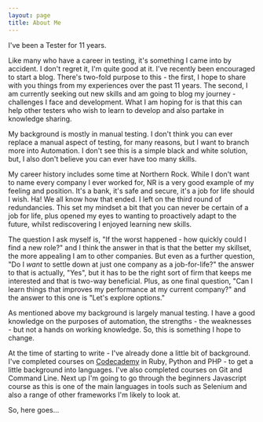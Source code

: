 ```yaml
---
layout: page
title: About Me
---
```


I've been a Tester for 11 years.

Like many who have a career in testing, it's something I came into by accident.  I don't regret it, I'm quite good at it.
I've recently been encouraged to start a blog.  There's two-fold purpose to this - the first, I hope to share with you things from my experiences over the past 11 years.  The second, I am currently seeking out new skills and am going to blog my journey - challenges I face and development. 
What I am hoping for is that this can help other testers who wish to learn to develop and also partake in knowledge sharing.

My background is mostly in manual testing.  I don't think you can ever replace a manual aspect of testing, for many reasons, but I want to branch more into Automation.  I don't see this is a simple black and white solution, but, I also don't believe you can ever have too many skills.

My career history includes some time at Northern Rock.  While I don't want to name every company I ever worked for, NR is a very good example of my feeling and position.  It's a bank, it's safe and secure, it's a job for life should I wish.  Ha!  We all know how that ended.  I left on the third round of redundancies.  This set my mindset a bit that you can never be certain of a job for life, plus opened my eyes to wanting to proactively adapt to the future, whilst rediscovering I enjoyed learning new skills.

The question I ask myself is, "If the worst happened - how quickly could I find a new role?" and I think the answer in that is that the better my skillset, the more appealing I am to other companies.  But even as a further question, "Do I *want* to settle down at just one company as a job-for-life?" the answer to that is actually, "Yes", but it has to be the right sort of firm that keeps me interested and that is two-way beneficial.  Plus, as one final question, "Can I learn things that improves my performance at my current company?" and the answer to this one is "Let's explore options."

As mentioned above my background is largely manual testing.  I have a good knowledge on the purposes of automation, the strengths - the weaknesses - but not a hands on working knowledge.  So, this is something I hope to change.

At the time of starting to write - I've already done a little bit of background.  I've completed courses on [Codecademy](https://www.codecademy.com/) in Ruby, Python and PHP - to get a little background into languages.  I've also completed courses on Git and Command Line.   Next up I'm going to go through the beginners Javascript course as this is one of the main languages in tools such as Selenium and also a range of other frameworks I'm likely to look at.

So, here goes...
